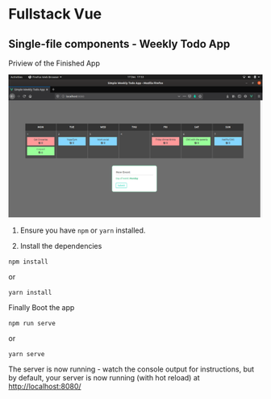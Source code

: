 # Fullstack Vue

## Single-file components - Weekly Todo App

Priview of the Finished App

![](/src/assets/images/homepage.png)



1. Ensure you have `npm` or `yarn` installed.

2. Install the dependencies

````
npm install
````

or

```
yarn install
```
Finally Boot the app

````
npm run serve
````

or

```
yarn serve
```

The server is now running - watch the console output for instructions, but by default, your server is now running (with hot reload) at [http://localhost:8080/](http://localhost:8080/)